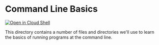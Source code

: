 # Command Line Basics

[![Open in Cloud Shell](https://gstatic.com/cloudssh/images/open-btn.svg)](https://ssh.cloud.google.com/cloudshell/editor?cloudshell_git_repo=https%3A%2F%2Fgithub.com%2FJulianEducation%2FCommandLineBasics&shellonly=true)

This directory contains a number of files and directories we'll use to learn
the basics of running programs at the command line.
